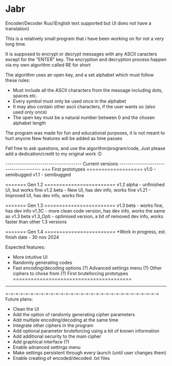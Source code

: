 # Jabr
Encoder/Decoder Rus/(English text supported but UI does not have a translation)

This is a relatively small program that i have been working on for not a very long time.

It is supposed to encrypt or decrypt messages with any ASCII caracters except for the "ENTER" key.
The encryption and decryption process happen via my own algorithm called RE for short

The algorithm uses an open key, and a set alphabet which must follow these rules:
 - Must include all the ASCII characters from the message including dots, spaces etc.
 - Every symbol must only be used once in the alphabet
 - It may also contain other ascii characters, if the user wants so (also used only once)
 - The open key must be a natural number between 0 and the chosen alphabet length

The program was made for fun and educational purposes, it is not meant to hurt anyone
New features will be added as time passes

Fell free to ask questions, and use the algorithm/program/code, 
Just please add a dedication/credit to my original work :D

------------------------------------- Current versions ---------------------------------------
=== First prototypes ===================
v1.0 - semibugged
v1.1 - semibugged

======= Gen 1.2 ========================
v1.2 alpha - unfinished UI, but works fine
v1.2 beta - New UI, has dev info, works fine
v1.21 - Improved UI, has dev info, works fine

======= Gen 1.3 ========================
v1.3 beta - works fine, has dev info
v1.3C - more clean code version, has dev info, works the same as v1.3 beta
v1.3_Opti - optimised version, a bit of removed dev info, works faster than other 1.3 versions

======= Gen 1.4 ========================
*Work in progress,
      est. finish date - 30 nov 2024

Expected features:
  - More intuitive UI
  - Randomly generating codes
  - Fast encoding/decoding options
(?) Advanced settings menu
(?) Other ciphers to chose from
(?) First bruteforcing prototypes
========================================

-------------------------------------------------------------
=-=-=-=-=-=-=-=-=-=-=-=-=-=-=-=-=-=-=-=-=-=-=-=-=-=-=-=-=-=-=
Future plans:
- Clean the UI
- Add the option of randomly generating cipher parameters
- Add multiple encoding/decoding at the same time
- Integrate other ciphers in the program
- Add optional parameter bruteforcing using a bit of known information
- Add additional security to the main cipher
- Add graphical interface (?)
- Enable advanced settings menu
- Make settings persistent through every launch (until user changes them)
- Enable creating of encoded/decoded .txt files
